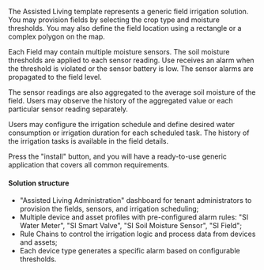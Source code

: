 The Assisted Living template represents a generic field irrigation solution. 
You may provision fields by selecting the crop type and moisture thresholds.
You may also define the field location using a rectangle or a complex polygon on the map.

Each Field may contain multiple moisture sensors. 
The soil moisture thresholds are applied to each sensor reading. 
Use receives an alarm when the threshold is violated or the sensor battery is low.
The sensor alarms are propagated to the field level.

The sensor readings are also aggregated to the average soil moisture of the field. 
Users may observe the history of the aggregated value or each particular sensor reading separately.

Users may configure the irrigation schedule and define desired water consumption or irrigation duration for each scheduled task.
The history of the irrigation tasks is available in the field details. 

Press the "install" button, and you will have a ready-to-use generic application that covers all common requirements.

#### Solution structure

* "Assisted Living Administration" dashboard for tenant administrators to provision the fields, sensors, and irrigation scheduling;
* Multiple device and asset profiles with pre-configured alarm rules: "SI Water Meter", "SI Smart Valve", "SI Soil Moisture Sensor", "SI Field";
* Rule Chains to control the irrigation logic and process data from devices and assets;
* Each device type generates a specific alarm based on configurable thresholds.